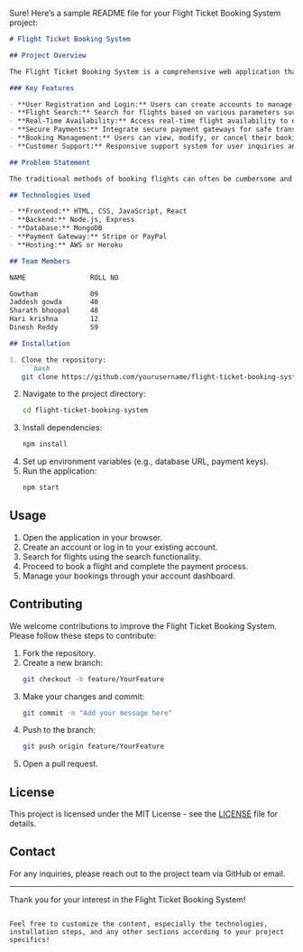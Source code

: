 Sure! Here’s a sample README file for your Flight Ticket Booking System project:

```markdown
# Flight Ticket Booking System

## Project Overview

The Flight Ticket Booking System is a comprehensive web application that allows users to search, book, and manage flight reservations online. The system provides real-time availability of flights, secure payment processing, and an intuitive user interface. Users can create accounts to manage their bookings and access customer support efficiently.

### Key Features

- **User Registration and Login:** Users can create accounts to manage their bookings.
- **Flight Search:** Search for flights based on various parameters such as destination, date, and number of passengers.
- **Real-Time Availability:** Access real-time flight availability to ensure accurate bookings.
- **Secure Payments:** Integrate secure payment gateways for safe transactions.
- **Booking Management:** Users can view, modify, or cancel their bookings.
- **Customer Support:** Responsive support system for user inquiries and issues.

## Problem Statement

The traditional methods of booking flights can often be cumbersome and time-consuming. Users face challenges such as limited availability information, lack of secure payment options, and difficulties in managing bookings. This project aims to address these issues by providing a streamlined, user-friendly platform that enhances the overall flight booking experience.

## Technologies Used

- **Frontend:** HTML, CSS, JavaScript, React
- **Backend:** Node.js, Express
- **Database:** MongoDB
- **Payment Gateway:** Stripe or PayPal
- **Hosting:** AWS or Heroku

## Team Members

NAME                ROLL NO

Gowtham             09
Jaddesh gowda       40
Sharath bhoopal     48
Hari krishna        12
Dinesh Reddy        59

## Installation

1. Clone the repository:
   ```bash
   git clone https://github.com/yourusername/flight-ticket-booking-system.git
   ```
2. Navigate to the project directory:
   ```bash
   cd flight-ticket-booking-system
   ```
3. Install dependencies:
   ```bash
   npm install
   ```
4. Set up environment variables (e.g., database URL, payment keys).
5. Run the application:
   ```bash
   npm start
   ```

## Usage

1. Open the application in your browser.
2. Create an account or log in to your existing account.
3. Search for flights using the search functionality.
4. Proceed to book a flight and complete the payment process.
5. Manage your bookings through your account dashboard.

## Contributing

We welcome contributions to improve the Flight Ticket Booking System. Please follow these steps to contribute:

1. Fork the repository.
2. Create a new branch:
   ```bash
   git checkout -b feature/YourFeature
   ```
3. Make your changes and commit:
   ```bash
   git commit -m "Add your message here"
   ```
4. Push to the branch:
   ```bash
   git push origin feature/YourFeature
   ```
5. Open a pull request.

## License

This project is licensed under the MIT License - see the [LICENSE](LICENSE) file for details.

## Contact

For any inquiries, please reach out to the project team via GitHub or email.

---

Thank you for your interest in the Flight Ticket Booking System!
```

Feel free to customize the content, especially the technologies, installation steps, and any other sections according to your project specifics!
